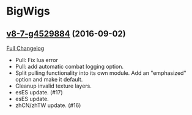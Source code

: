 # BigWigs

## [v8-7-g4529884](https://github.com/BigWigsMods/BigWigs/tree/45298847fbe3147e6385597fa54ee6d7fca2dab4) (2016-09-02) [](#top)
[Full Changelog](https://github.com/BigWigsMods/BigWigs/compare/v8...45298847fbe3147e6385597fa54ee6d7fca2dab4)

-   Pull: Fix lua error  
-   Pull: add automatic combat logging option.  
-   Split pulling functionality into its own module. Add an "emphasized" option and make it default.  
-   Cleanup invalid texture layers.  
-   esES update. (#17)  
-   esES update.  
-   zhCN/zhTW update. (#16)  
